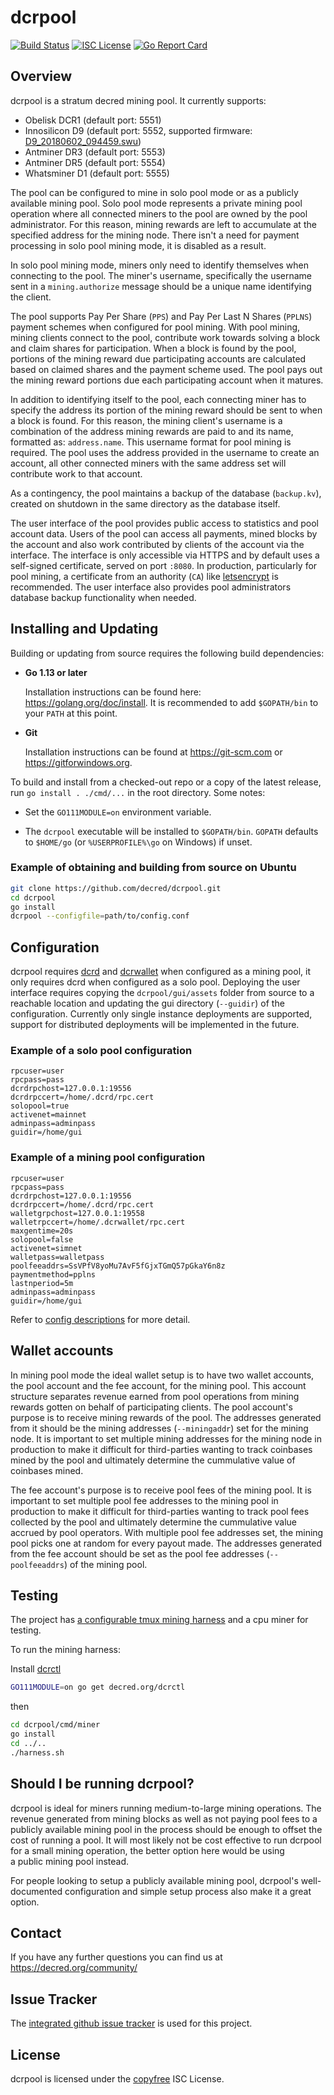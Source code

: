 # dcrpool

[![Build Status](https://github.com/decred/dcrpool/workflows/Build%20and%20Test/badge.svg)](https://github.com/decred/dcrpool/actions)
[![ISC License](https://img.shields.io/badge/license-ISC-blue.svg)](http://copyfree.org)
[![Go Report Card](https://goreportcard.com/badge/github.com/decred/dcrpool)](https://goreportcard.com/report/github.com/decred/dcrpool)

## Overview

dcrpool is a stratum decred mining pool. It currently supports:

* Obelisk DCR1 (default port: 5551)
* Innosilicon D9 (default port: 5552, supported firmware: [D9_20180602_094459.swu](https://drive.google.com/open?id=1wofB_OUDkB2gxz_IS7wM8Br6ogKdYDmY))
* Antminer DR3 (default port: 5553)
* Antminer DR5 (default port: 5554)
* Whatsminer D1 (default port: 5555)

The pool can be configured to mine in solo pool mode or as a publicly available 
mining pool.  Solo pool mode represents a private mining pool operation where 
all connected miners to the pool are owned by the pool administrator.  For this 
reason, mining rewards are left to accumulate at the specified address for the 
mining node. There isn't a need for payment processing in solo pool mining mode, 
it is disabled as a result.

In solo pool mining mode, miners only need to identify themselves when 
connecting to the pool. The miner's username, specifically the username sent 
in a `mining.authorize` message should be a unique name identifying the client.

The pool supports Pay Per Share (`PPS`) and Pay Per Last N Shares (`PPLNS`) 
payment schemes when configured for pool mining. With pool mining, mining 
clients connect to the pool, contribute work towards solving a block and 
claim shares for participation. When a block is found by the pool, portions of 
the mining reward due participating accounts are calculated based on claimed 
shares and the payment scheme used. The pool pays out the mining reward 
portions due each participating account when it matures.

In addition to identifying itself to the pool, each connecting miner has to 
specify the address its portion of the mining reward should be sent to when a 
block is found. For this reason, the mining client's username is a combination 
of the address mining rewards are paid to and its name, formatted as: 
`address.name`. This username format for pool mining is required. The pool uses 
the address provided in the username to create an account, all other connected 
miners with the same address set will contribute work to that account.  

As a contingency, the pool maintains a backup of the database (`backup.kv`), 
created on shutdown in the same directory as the database itself.

The user interface of the pool provides public access to statistics and pool 
account data. Users of the pool can access all payments, mined blocks by the 
account and also work contributed by clients of the account via the interface. 
The interface is only accessible via HTTPS and by default uses a self-signed 
certificate, served on port `:8080`. In production, particularly for pool 
mining, a certificate from an authority (`CA`) like 
[letsencrypt](https://letsencrypt.org/) is recommended. The user interface also 
provides pool administrators database backup functionality when needed.

## Installing and Updating

Building or updating from source requires the following build dependencies:

- **Go 1.13 or later**

  Installation instructions can be found here: <https://golang.org/doc/install>.
  It is recommended to add `$GOPATH/bin` to your `PATH` at this point.

- **Git**

  Installation instructions can be found at <https://git-scm.com> or
  <https://gitforwindows.org>.

To build and install from a checked-out repo or a copy of the latest release, 
run `go install . ./cmd/...` in the root directory.  Some notes:

- Set the `GO111MODULE=on` environment variable.

- The `dcrpool` executable will be installed to `$GOPATH/bin`.  `GOPATH`
  defaults to `$HOME/go` (or `%USERPROFILE%\go` on Windows) if unset.

### Example of obtaining and building from source on Ubuntu

```sh
git clone https://github.com/decred/dcrpool.git
cd dcrpool
go install
dcrpool --configfile=path/to/config.conf
```

## Configuration

dcrpool requires [dcrd](https://github.com/decred/dcrd) and [dcrwallet](https://github.com/decred/dcrwallet) when configured as a mining pool, it only requires dcrd when configured as a solo pool.
Deploying the user interface requires copying the `dcrpool/gui/assets` folder from 
source to a reachable location and updating the gui directory (`--guidir`) of 
the configuration. Currently only single instance deployments are supported, 
support for distributed deployments will be implemented in the future.

### Example of a solo pool configuration

```no-highlight
rpcuser=user
rpcpass=pass
dcrdrpchost=127.0.0.1:19556
dcrdrpccert=/home/.dcrd/rpc.cert
solopool=true
activenet=mainnet
adminpass=adminpass
guidir=/home/gui
```

### Example of a mining pool configuration

```no-highlight
rpcuser=user
rpcpass=pass
dcrdrpchost=127.0.0.1:19556
dcrdrpccert=/home/.dcrd/rpc.cert
walletgrpchost=127.0.0.1:19558
walletrpccert=/home/.dcrwallet/rpc.cert
maxgentime=20s
solopool=false
activenet=simnet
walletpass=walletpass
poolfeeaddrs=SsVPfV8yoMu7AvF5fGjxTGmQ57pGkaY6n8z
paymentmethod=pplns
lastnperiod=5m
adminpass=adminpass
guidir=/home/gui
```

Refer to [config descriptions](config.go) for more detail.

## Wallet accounts

In mining pool mode the ideal wallet setup is to have two wallet accounts, 
the pool account and the fee account, for the mining pool. This account structure 
separates revenue earned from pool operations from mining rewards gotten on 
behalf of participating clients. The pool account's purpose is to receive 
mining rewards of the pool. The addresses generated from it should be the mining 
addresses (`--miningaddr`) set for the mining node. It is important to set 
multiple mining addresses for the mining node in production to make it 
difficult for third-parties wanting to track coinbases mined by the pool and 
ultimately determine the cummulative value of coinbases mined. 

The fee account's purpose is to receive pool fees of the mining pool. It is 
important to set multiple pool fee addresses to the mining pool in production to 
make it difficult for third-parties wanting to track pool fees collected by 
the pool and ultimately determine the cummulative value accrued by pool operators. 
With multiple pool fee addresses set, the mining pool picks one at random for 
every payout made. The addresses generated from the fee account should be 
set as the pool fee addresses (`--poolfeeaddrs`) of the mining pool.

## Testing

The project has [a configurable tmux mining harness](harness.sh) and a cpu 
miner for testing.

To run the mining harness:  

Install [dcrctl](https://github.com/decred/dcrctl)

```sh
GO111MODULE=on go get decred.org/dcrctl
```

then

```sh
cd dcrpool/cmd/miner
go install
cd ../..
./harness.sh
```

## Should I be running dcrpool?

dcrpool is ideal for miners running medium-to-large mining operations. The 
revenue generated from mining blocks as well as not paying pool fees to a 
publicly available mining pool in the process should be enough to offset 
the cost of running a pool. It will most likely not be cost effective to run dcrpool for a small mining operation, the better option here would be using  
a public mining pool instead.

For people looking to setup a publicly available mining pool, dcrpool's well-documented configuration and simple setup process also make it
a great option.

## Contact

If you have any further questions you can find us at https://decred.org/community/

## Issue Tracker

The [integrated github issue tracker](https://github.com/decred/dcrpool/issues)
is used for this project.

## License

dcrpool is licensed under the [copyfree](http://copyfree.org) ISC License.
